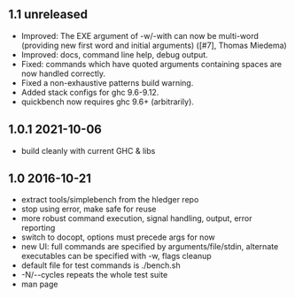 ## 1.1 unreleased

- Improved: The EXE argument of -w/-with can now be multi-word (providing new first word and initial arguments) ([#7], Thomas Miedema)
- Improved: docs, command line help, debug output.
- Fixed: commands which have quoted arguments containing spaces are now handled correctly.
- Fixed a non-exhaustive patterns build warning.
- Added stack configs for ghc 9.6-9.12.
- quickbench now requires ghc 9.6+ (arbitrarily).

## 1.0.1 2021-10-06

- build cleanly with current GHC & libs

## 1.0 2016-10-21

- extract tools/simplebench from the hledger repo
- stop using error, make safe for reuse
- more robust command execution, signal handling, output, error reporting
- switch to docopt, options must precede args for now
- new UI: full commands are specified by arguments/file/stdin,
  alternate executables can be specified with -w, flags cleanup
- default file for test commands is ./bench.sh
- -N/--cycles repeats the whole test suite
- man page
